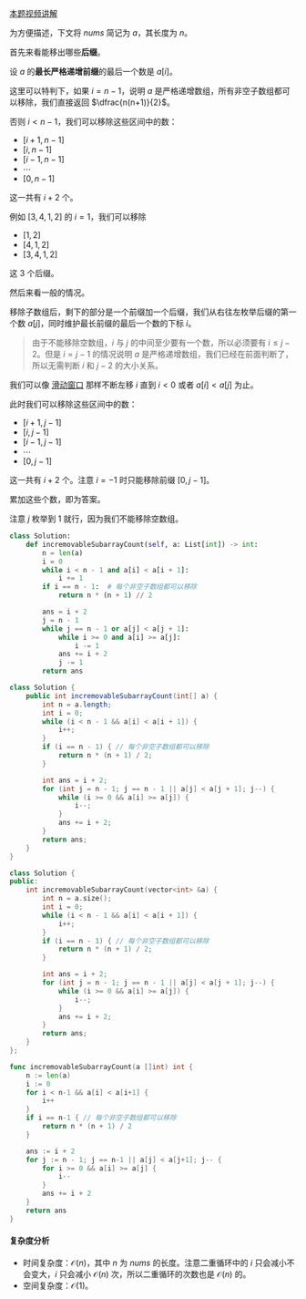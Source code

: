 [本题视频讲解](https://www.bilibili.com/video/BV1jg4y1y7PA/)

为方便描述，下文将 $\textit{nums}$ 简记为 $a$，其长度为 $n$。

首先来看能移出哪些**后缀**。

设 $a$ 的**最长严格递增前缀**的最后一个数是 $a[i]$。

这里可以特判下，如果 $i=n-1$，说明 $a$ 是严格递增数组，所有非空子数组都可以移除，我们直接返回 $\dfrac{n(n+1)}{2}$。

否则 $i<n-1$，我们可以移除这些区间中的数：

- $[i+1,n-1]$
- $[i,n-1]$
- $[i-1,n-1]$
- $\cdots$
- $[0,n-1]$

这一共有 $i+2$ 个。

例如 $[3,4,1,2]$ 的 $i=1$，我们可以移除

- $[1,2]$
- $[4,1,2]$
- $[3,4,1,2]$

这 $3$ 个后缀。

然后来看一般的情况。

移除子数组后，剩下的部分是一个前缀加一个后缀，我们从右往左枚举后缀的第一个数 $a[j]$，同时维护最长前缀的最后一个数的下标 $i$。

> 由于不能移除空数组，$i$ 与 $j$ 的中间至少要有一个数，所以必须要有 $i\le j-2$。但是 $i=j-1$ 的情况说明 $a$ 是严格递增数组，我们已经在前面判断了，所以无需判断 $i$ 和 $j-2$ 的大小关系。

我们可以像 [滑动窗口](https://www.bilibili.com/video/BV1hd4y1r7Gq/) 那样不断左移 $i$ 直到 $i<0$ 或者 $a[i]<a[j]$ 为止。

此时我们可以移除这些区间中的数：

- $[i+1,j-1]$
- $[i,j-1]$
- $[i-1,j-1]$
- $\cdots$
- $[0,j-1]$

这一共有 $i+2$ 个。注意 $i=-1$ 时只能移除前缀 $[0,j-1]$。

累加这些个数，即为答案。

注意 $j$ 枚举到 $1$ 就行，因为我们不能移除空数组。

```py [sol-Python3]
class Solution:
    def incremovableSubarrayCount(self, a: List[int]) -> int:
        n = len(a)
        i = 0
        while i < n - 1 and a[i] < a[i + 1]:
            i += 1
        if i == n - 1:  # 每个非空子数组都可以移除
            return n * (n + 1) // 2

        ans = i + 2
        j = n - 1
        while j == n - 1 or a[j] < a[j + 1]:
            while i >= 0 and a[i] >= a[j]:
                i -= 1
            ans += i + 2
            j -= 1
        return ans
```

```java [sol-Java]
class Solution {
    public int incremovableSubarrayCount(int[] a) {
        int n = a.length;
        int i = 0;
        while (i < n - 1 && a[i] < a[i + 1]) {
            i++;
        }
        if (i == n - 1) { // 每个非空子数组都可以移除
            return n * (n + 1) / 2;
        }

        int ans = i + 2;
        for (int j = n - 1; j == n - 1 || a[j] < a[j + 1]; j--) {
            while (i >= 0 && a[i] >= a[j]) {
                i--;
            }
            ans += i + 2;
        }
        return ans;
    }
}
```

```cpp [sol-C++]
class Solution {
public:
    int incremovableSubarrayCount(vector<int> &a) {
        int n = a.size();
        int i = 0;
        while (i < n - 1 && a[i] < a[i + 1]) {
            i++;
        }
        if (i == n - 1) { // 每个非空子数组都可以移除
            return n * (n + 1) / 2;
        }

        int ans = i + 2;
        for (int j = n - 1; j == n - 1 || a[j] < a[j + 1]; j--) {
            while (i >= 0 && a[i] >= a[j]) {
                i--;
            }
            ans += i + 2;
        }
        return ans;
    }
};
```

```go [sol-Go]
func incremovableSubarrayCount(a []int) int {
	n := len(a)
	i := 0
	for i < n-1 && a[i] < a[i+1] {
		i++
	}
	if i == n-1 { // 每个非空子数组都可以移除
		return n * (n + 1) / 2
	}

	ans := i + 2
	for j := n - 1; j == n-1 || a[j] < a[j+1]; j-- {
		for i >= 0 && a[i] >= a[j] {
			i--
		}
		ans += i + 2
	}
	return ans
}
```

#### 复杂度分析

- 时间复杂度：$\mathcal{O}(n)$，其中 $n$ 为 $\textit{nums}$ 的长度。注意二重循环中的 $i$ 只会减小不会变大，$i$ 只会减小 $\mathcal{O}(n)$ 次，所以二重循环的次数也是 $\mathcal{O}(n)$ 的。
- 空间复杂度：$\mathcal{O}(1)$。
